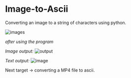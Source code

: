 # Image-to-Ascii
Converting an image to a string of characters using python.

![images](https://user-images.githubusercontent.com/95134095/157673445-17f39643-15eb-4dc2-83a7-753b6be0d15c.jpg)

*after using the program*

*Image output:*
![output](https://user-images.githubusercontent.com/95134095/157673562-4da14a96-b335-49a5-8a72-e4f270b647b2.png)

*Text output:*
![image](https://user-images.githubusercontent.com/95134095/157673853-72664604-c46d-4952-86cc-1420ff51c38a.png)

Next target -> converting a MP4 file to ascii.

